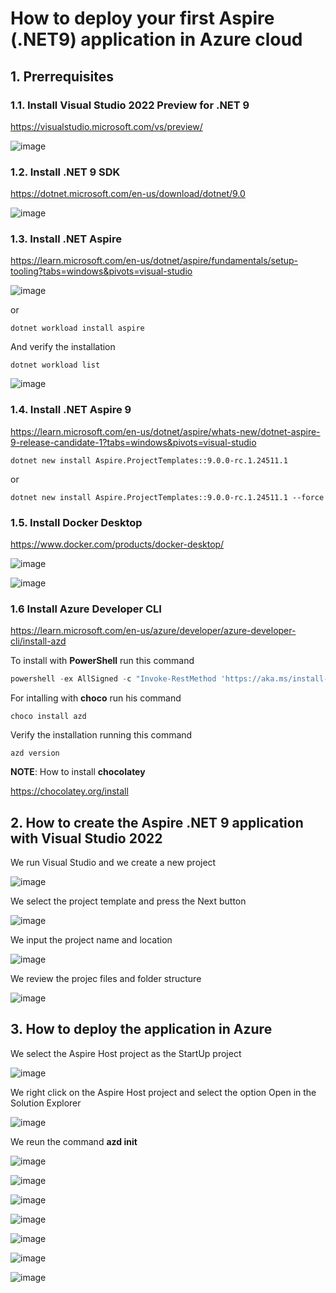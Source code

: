 # How to deploy your first Aspire (.NET9) application in Azure cloud

## 1. Prerrequisites

### 1.1. Install Visual Studio 2022 Preview for .NET 9

https://visualstudio.microsoft.com/vs/preview/

![image](https://github.com/user-attachments/assets/c7f8d6c2-29af-4147-8f94-7d6e05ab3a74)

### 1.2. Install .NET 9 SDK 

https://dotnet.microsoft.com/en-us/download/dotnet/9.0

![image](https://github.com/user-attachments/assets/4300fcae-135c-43b0-b407-07e701ccb590)

### 1.3. Install .NET Aspire

https://learn.microsoft.com/en-us/dotnet/aspire/fundamentals/setup-tooling?tabs=windows&pivots=visual-studio

![image](https://github.com/user-attachments/assets/9fd5ee49-7065-4e8e-b206-224e97390641)

or 

```
dotnet workload install aspire
```

And verify the installation

```
dotnet workload list
```

![image](https://github.com/user-attachments/assets/49d6c103-3fa9-4cba-a5b8-737f6d7ceaf9)

### 1.4. Install .NET Aspire 9

https://learn.microsoft.com/en-us/dotnet/aspire/whats-new/dotnet-aspire-9-release-candidate-1?tabs=windows&pivots=visual-studio

```
dotnet new install Aspire.ProjectTemplates::9.0.0-rc.1.24511.1
```

or 

```
dotnet new install Aspire.ProjectTemplates::9.0.0-rc.1.24511.1 --force
```

### 1.5. Install Docker Desktop

https://www.docker.com/products/docker-desktop/

![image](https://github.com/user-attachments/assets/ce5589c5-d425-4676-b081-4bdec4bf5323)

![image](https://github.com/user-attachments/assets/3518c90e-bd4c-4b50-bd65-30babd4829ba)

### 1.6 Install Azure Developer CLI

https://learn.microsoft.com/en-us/azure/developer/azure-developer-cli/install-azd

To install with **PowerShell** run this command

```powershell
powershell -ex AllSigned -c "Invoke-RestMethod 'https://aka.ms/install-azd.ps1' | Invoke-Expression"
```

For intalling with **choco** run his command

```
choco install azd
```

Verify the installation running this command

```
azd version
```

**NOTE**: How to install **chocolatey**

https://chocolatey.org/install

## 2. How to create the Aspire .NET 9 application with Visual Studio 2022

We run Visual Studio and we create a new project

![image](https://github.com/user-attachments/assets/3b75d258-71b5-4ce7-86da-824661bcc8a2)

We select the project template and press the Next button

![image](https://github.com/user-attachments/assets/06db9e43-832e-49df-8387-0fd7cf3518fb)

We input the project name and location

![image](https://github.com/user-attachments/assets/efd0d3ec-a226-4c13-940c-29716c4ba375)

We review the projec files and folder structure

![image](https://github.com/user-attachments/assets/3a604131-ffb9-4013-a3ca-c742cace4045)

## 3. How to deploy the application in Azure

We select the Aspire Host project as the StartUp project

![image](https://github.com/user-attachments/assets/90805126-024a-4409-bfa6-0f5ab933f8d1)

We right click on the Aspire Host project and select the option Open in the Solution Explorer

![image](https://github.com/user-attachments/assets/afe10b90-98f9-46f3-978a-f58c10650727)

We reun the command **azd init**

![image](https://github.com/user-attachments/assets/60cc4eb4-b407-4446-9503-6fdff230e8f0)

![image](https://github.com/user-attachments/assets/ce6385fa-0cb7-4e88-b23d-6efdcd43c141)

![image](https://github.com/user-attachments/assets/d0dc9a71-50b0-44a4-8360-13fffbc9bfde)

![image](https://github.com/user-attachments/assets/107f3880-47c3-44a4-a48d-224d052009fe)

![image](https://github.com/user-attachments/assets/fc88c32a-848c-4001-a9ac-88dda01e7ada)

![image](https://github.com/user-attachments/assets/026374e9-f00e-4e1c-9fc4-d6a6b727720b)

![image](https://github.com/user-attachments/assets/5e50a168-c846-4d92-9510-a309b4526c21)


